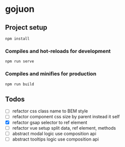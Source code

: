 # gojuon

## Project setup
```
npm install
```

### Compiles and hot-reloads for development
```
npm run serve
```

### Compiles and minifies for production
```
npm run build
```

## Todos

- [ ] refactor css class name to BEM style
- [ ] refactor component css size by parent instead it self
- [x] refactor gsap selector to ref element
- [ ] refactor vue setup split data, ref element, methods
- [ ] abstract modal logic use composition api
- [ ] abstract tooltips logic use composition api

